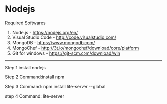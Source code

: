 # Nodejs


Required Softwares

1. Node.js - https://nodejs.org/en/
2. Visual Studio Code - http://code.visualstudio.com/
3. MongoDB - https://www.mongodb.com/
4. MongoChef - http://3t.io/mongochef/download/core/platform
5. Git for windows - https://git-scm.com/download/win

--------------------------------------------------------


Step 1
install nodejs

Step 2
Command:install npm

Step 3
Command: npm install lite-server --global

step 4
Command:  lite-server
